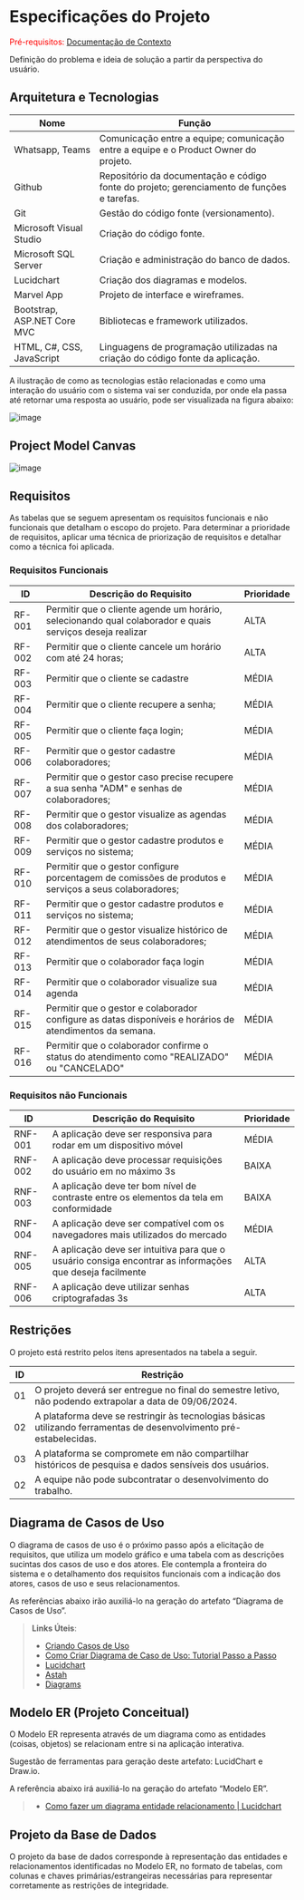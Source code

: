 # Especificações do Projeto

<span style="color:red">Pré-requisitos: <a href="1-Documentação de Contexto.md"> Documentação de Contexto</a></span>

Definição do problema e ideia de solução a partir da perspectiva do usuário.

## Arquitetura e Tecnologias

|Nome    | Função  | 
|------------|-----------------------------------------|
| Whatsapp, Teams | Comunicação entre a equipe; comunicação entre a equipe e o Product Owner do projeto. | 
| Github | 	Repositório da documentação e código fonte do projeto; gerenciamento de funções e tarefas. | 
| Git | 	Gestão do código fonte (versionamento). | 
| Microsoft Visual Studio | Criação do código fonte. | 
| Microsoft SQL Server | Criação e administração do banco de dados. | 
| Lucidchart | Criação dos diagramas e modelos. | 
| Marvel App | Projeto de interface e wireframes. | 
| Bootstrap, ASP.NET Core MVC | Bibliotecas e framework utilizados. |
| HTML, C#, CSS, JavaScript | Linguagens de programação utilizadas na criação do código fonte da aplicação. | 

A ilustração de como as tecnologias estão relacionadas e como uma interação do usuário com o sistema vai ser conduzida, por onde ela passa até retornar uma resposta ao usuário, pode ser visualizada na figura abaixo:

![image](https://github.com/ICEI-PUC-Minas-PMV-ADS/pmv-ads-2024-1-e5-proj-empext-t6-kezuka-styles-agenda/assets/86859418/06d9d248-a7d3-4bd9-8bfd-8e9a2df1f29b)

## Project Model Canvas

![image](https://github.com/ICEI-PUC-Minas-PMV-ADS/pmv-ads-2024-1-e5-proj-empext-t6-kezuka-styles-agenda/assets/104144665/7dcf50c5-9eee-4db0-b02f-ebf92cd9a786)

## Requisitos

As tabelas que se seguem apresentam os requisitos funcionais e não funcionais que detalham o escopo do projeto. Para determinar a prioridade de requisitos, aplicar uma técnica de priorização de requisitos e detalhar como a técnica foi aplicada.

### Requisitos Funcionais

|ID    | Descrição do Requisito  | Prioridade |
|------|-----------------------------------------|----|
|RF-001| Permitir que o cliente agende um horário, selecionando qual colaborador e quais serviços deseja realizar | ALTA | 
|RF-002| Permitir que o cliente cancele um horário com até 24 horas; | ALTA |
|RF-003| Permitir que o cliente se cadastre | MÉDIA |
|RF-004| Permitir que o cliente recupere a senha; | MÉDIA |
|RF-005| Permitir que o cliente faça login; | MÉDIA |
|RF-006| Permitir que o gestor cadastre colaboradores; | MÉDIA |
|RF-007| Permitir que o gestor caso precise recupere a sua senha "ADM" e senhas de colaboradores; | MÉDIA |
|RF-008| Permitir que o gestor visualize as agendas dos colaboradores; | MÉDIA |
|RF-009| Permitir que o gestor cadastre produtos e serviços no sistema; | MÉDIA |
|RF-010| Permitir que o gestor configure porcentagem de comissões de produtos e serviços a seus colaboradores; | MÉDIA |
|RF-011| Permitir que o gestor cadastre produtos e serviços no sistema; | MÉDIA |
|RF-012| Permitir que o gestor visualize histórico de atendimentos de seus colaboradores; | MÉDIA |
|RF-013| Permitir que o colaborador faça login | MÉDIA |
|RF-014| Permitir que o colaborador visualize sua agenda | MÉDIA |
|RF-015| Permitir que o gestor e colaborador configure as datas disponíveis e horários de atendimentos da semana.| MÉDIA |
|RF-016| Permitir que o colaborador confirme o status do atendimento como "REALIZADO" ou "CANCELADO" | MÉDIA |

### Requisitos não Funcionais

|ID     | Descrição do Requisito  |Prioridade |
|-------|-------------------------|----|
|RNF-001| A aplicação deve ser responsiva para rodar em um dispositivo móvel | MÉDIA | 
|RNF-002| A aplicação deve processar requisições do usuário em no máximo 3s |  BAIXA | 
|RNF-003| A aplicação deve ter bom nível de contraste entre os elementos da tela em conformidade |  BAIXA | 
|RNF-004| A aplicação deve ser compatível com os navegadores mais utilizados do mercado |  MÉDIA | 
|RNF-005| A aplicação deve ser intuitiva para que o usuário consiga encontrar as informações que deseja facilmente |  ALTA | 
|RNF-006| A aplicação deve utilizar senhas criptografadas 3s |  ALTA | 

## Restrições

O projeto está restrito pelos itens apresentados na tabela a seguir.

|ID| Restrição                                             |
|--|-------------------------------------------------------|
|01| O projeto deverá ser entregue no final do semestre letivo, não podendo extrapolar a data de 09/06/2024. |
|02| A plataforma deve se restringir às tecnologias básicas utilizando ferramentas de desenvolvimento pré-estabelecidas. |
|03| A plataforma se compromete em não compartilhar históricos de pesquisa e dados sensíveis dos usuários. |
|02| A equipe não pode subcontratar o desenvolvimento do trabalho. |

## Diagrama de Casos de Uso

O diagrama de casos de uso é o próximo passo após a elicitação de requisitos, que utiliza um modelo gráfico e uma tabela com as descrições sucintas dos casos de uso e dos atores. Ele contempla a fronteira do sistema e o detalhamento dos requisitos funcionais com a indicação dos atores, casos de uso e seus relacionamentos. 

As referências abaixo irão auxiliá-lo na geração do artefato “Diagrama de Casos de Uso”.

> **Links Úteis**:
> - [Criando Casos de Uso](https://www.ibm.com/docs/pt-br/elm/6.0?topic=requirements-creating-use-cases)
> - [Como Criar Diagrama de Caso de Uso: Tutorial Passo a Passo](https://gitmind.com/pt/fazer-diagrama-de-caso-uso.html/)
> - [Lucidchart](https://www.lucidchart.com/)
> - [Astah](https://astah.net/)
> - [Diagrams](https://app.diagrams.net/)

## Modelo ER (Projeto Conceitual)

O Modelo ER representa através de um diagrama como as entidades (coisas, objetos) se relacionam entre si na aplicação interativa.

Sugestão de ferramentas para geração deste artefato: LucidChart e Draw.io.

A referência abaixo irá auxiliá-lo na geração do artefato “Modelo ER”.

> - [Como fazer um diagrama entidade relacionamento | Lucidchart](https://www.lucidchart.com/pages/pt/como-fazer-um-diagrama-entidade-relacionamento)

## Projeto da Base de Dados

O projeto da base de dados corresponde à representação das entidades e relacionamentos identificadas no Modelo ER, no formato de tabelas, com colunas e chaves primárias/estrangeiras necessárias para representar corretamente as restrições de integridade.
